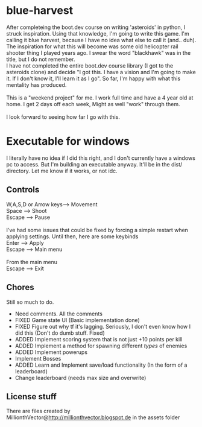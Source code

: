 # blue-harvest

After completeing the boot.dev course on writing 'asteroids' in python, I struck inspiration. Using that knowledge, I'm going to write this game. I'm calling it blue harvest, because I have no idea what else to call it (and.. duh). The inspiration for what this will become was some old helicopter rail shooter thing I played years ago. I swear the word "blackhawk" was in the title, but I do not remember.<br>
I have not completed the entire boot.dev course library (I got to the asteroids clone) and decide "I got this. I have a vision and I'm going to make it. If I don't know it, I'll learn it as I go". So far, I'm happy with what this mentality has produced.<br>
<br>
This is a "weekend project" for me. I work full time and have a 4 year old at home. I get 2 days off each week, Might as well "work" through them.<br>
<br>
I look forward to seeing how far I go with this.

# Executable for windows
I literally have no idea if I did this right, and I don't currently have a windows pc to access. But I'm building an executable anyway. It'll be in the dist/ directory. Let me know if it works, or not idc.

## Controls
W,A,S,D or Arrow keys--> Movement<br>
Space --> Shoot<br>
Escape --> Pause<br>
<br>
I've had some issues that could be fixed by forcing a simple restart when applying settings. Until then, here are some keybinds<br>
Enter --> Apply<br>
Escape --> Main menu<br>
<br>
From the main menu<br>
Escape --> Exit<br>

## Chores
Still so much to do.
- Need comments. All the comments
- FIXED Game state UI (Basic implementation done)
- FIXED Figure out why tf it's lagging. Seriously, I don't even know how I did this (Don't do dumb stuff. Fixed)
- ADDED Implement scoring system that is not just +10 points per kill
- ADDED Implement a method for spawning different *types* of enemies
- ADDED Implement powerups
- Implement Bosses
- ADDED Learn and Implement save/load functionality (In the form of a leaderboard)
- Change leaderboard (needs max size and overwrite)

## License stuff
There are files created by MillionthVector@http://millionthvector.blogspot.de in the assets folder